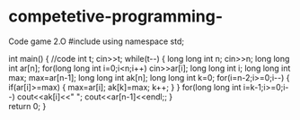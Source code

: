 # competetive-programming-
Code game 2.O
#include <iostream>
using namespace std;

int main() {
	//code
	int t;
	cin>>t;
	while(t--)
	{
	    long long int n;
	    cin>>n;
	    long long int ar[n];
	    for(long long int i=0;i<n;i++)
	      cin>>ar[i];
	    long long int i;
	    long long int max;
	    max=ar[n-1];
	    long long int ak[n];
	    long long int k=0;
	    for(i=n-2;i>=0;i--)
	    {   
	        if(ar[i]>=max)
	          {
	            max=ar[i];
	            ak[k]=max;
	            k++;
	          }
      	}
      	for(long long int i=k-1;i>=0;i--)
          cout<<ak[i]<<" ";
	 cout<<ar[n-1]<<endl;;
	} 	
	return 0;
}
